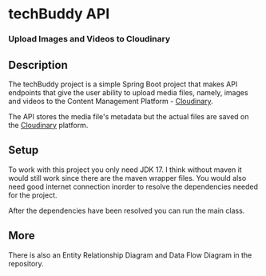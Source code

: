# techBuddy API
### Upload Images and Videos to Cloudinary

## Description
The techBuddy project is a simple Spring Boot project that makes API endpoints that give the user ability 
to upload media files, namely, images and videos to the Content Management Platform - [Cloudinary](https://www.cloudinary.com).

The API stores the media file's metadata but the actual files are saved on the [Cloudinary](https://www.cloudinary.com) platform.

## Setup
To work with this project you only need JDK 17. I think without maven it would still work since there are
the maven wrapper files. You would also need good internet connection inorder to resolve the dependencies
needed for the project.

After the dependencies have been resolved you can run the main class.

## More
There is also an Entity Relationship Diagram and Data Flow Diagram in the repository.

